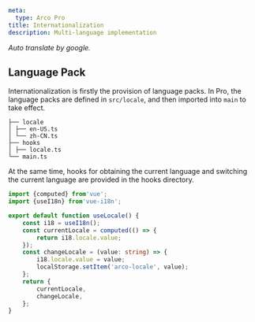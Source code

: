 ```yaml
meta:
  type: Arco Pro
title: Internationalization
description: Multi-language implementation
```

*Auto translate by google.*

## Language Pack

Internationalization is firstly the provision of language packs. In Pro, the language packs are defined in `src/locale`, and then imported into `main` to take effect.

```
├── locale
│ ├── en-US.ts
│ └── zh-CN.ts
├── hooks
│ ├── locale.ts
└── main.ts
```

At the same time, hooks for obtaining the current language and switching the current language are provided in the hooks directory.

 ```ts
import {computed} from'vue';
import {useI18n} from'vue-i18n';

export default function useLocale() {
     const i18 = useI18n();
     const currentLocale = computed(() => {
         return i18.locale.value;
     });
     const changeLocale = (value: string) => {
         i18.locale.value = value;
         localStorage.setItem('arco-locale', value);
     };
     return {
         currentLocale,
         changeLocale,
     };
}
```
